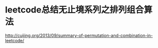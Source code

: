 # leetcode总结无止境系列之排列组合算法

 http://cuijing.org/2013/09/summary-of-permutation-and-combination-in-leetcode/